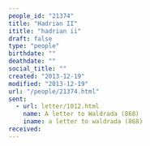 ```yaml
---
people_id: "21374"
title: "Hadrian II"
ititle: "hadrian ii"
draft: false
type: "people"
birthdate: ""
deathdate: ""
social_title: ""
created: "2013-12-19"
modified: "2013-12-19"
url: "/people/21374.html"
sent:
  - url: letter/1012.html
    name: A letter to Waldrada (868)
    iname: a letter to waldrada (868)
received:
---
```

